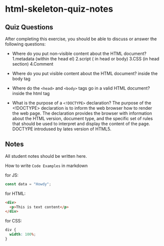 # html-skeleton-quiz-notes

## Quiz Questions

After completing this exercise, you should be able to discuss or answer the following questions:

- Where do you put non-visible content about the HTML document?
1.metadata (within the head el)
2.script ( in head or body)
3.CSS (in head section)
4.Comment <!-- -->

- Where do you put visible content about the HTML document?
inside the body tag

- Where do the `<head>` and `<body>` tags go in a valid HTML document?
inside the html tag

- What is the purpose of a `<!DOCTYPE>` declaration?
The purpose of the <!DOCTYPE> declaration is to inform the web browser how to render the web page. The declaration provides the browser with information about the HTML version, document type, and the specific set of rules that should be used to interpret and display the content of the page. DOCTYPE introdused by lates version of HTML5.

## Notes

All student notes should be written here.


How to write `Code Examples` in markdown

for JS:

```javascript
const data = "Howdy";
```

for HTML:

```html
<div>
  <p>This is text content</p>
</div>
```

for CSS:

```css
div {
  width: 100%;
}
```
